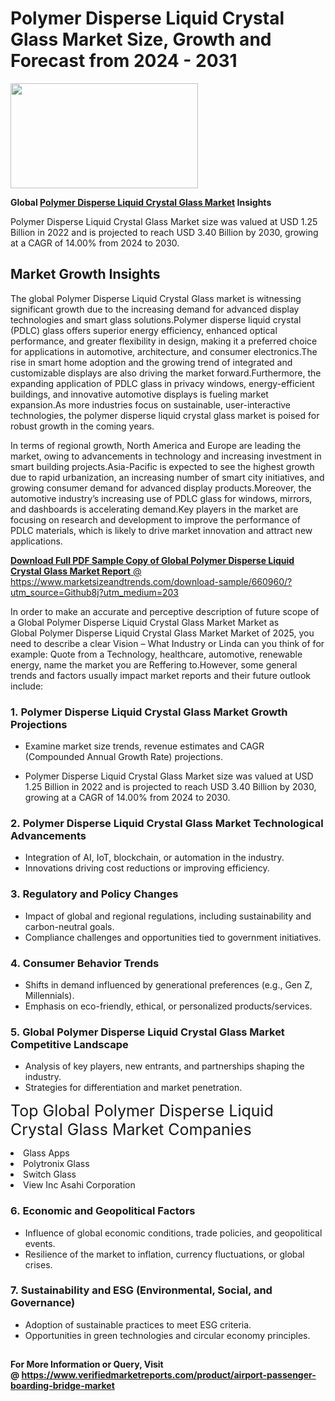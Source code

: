 <H1>Polymer Disperse Liquid Crystal Glass Market Size, Growth and Forecast from 2024 - 2031</H1><img class="aligncenter size-medium wp-image-584254" src="https://thirdeyenews.in/wp-content/uploads/2024/09/Global-Market-Research-300x168.jpeg" alt="" width="300" height="168" /><p><strong>Global&nbsp;<a href="https://www.marketsizeandtrends.com/download-sample/660960/?utm_source=Github8j?utm_medium=203">Polymer Disperse Liquid Crystal Glass Market</a> Insights</strong></p><p>Polymer Disperse Liquid Crystal Glass Market size was valued at USD 1.25 Billion in 2022 and is projected to reach USD 3.40 Billion by 2030, growing at a CAGR of 14.00% from 2024 to 2030.</p><p><h2>Market Growth Insights</h2> <p>The global Polymer Disperse Liquid Crystal Glass market is witnessing significant growth due to the increasing demand for advanced display technologies and smart glass solutions.Polymer disperse liquid crystal (PDLC) glass offers superior energy efficiency, enhanced optical performance, and greater flexibility in design, making it a preferred choice for applications in automotive, architecture, and consumer electronics.The rise in smart home adoption and the growing trend of integrated and customizable displays are also driving the market forward.Furthermore, the expanding application of PDLC glass in privacy windows, energy-efficient buildings, and innovative automotive displays is fueling market expansion.As more industries focus on sustainable, user-interactive technologies, the polymer disperse liquid crystal glass market is poised for robust growth in the coming years.</p> <p><a href="#"></a></p> <p>In terms of regional growth, North America and Europe are leading the market, owing to advancements in technology and increasing investment in smart building projects.Asia-Pacific is expected to see the highest growth due to rapid urbanization, an increasing number of smart city initiatives, and growing consumer demand for advanced display products.Moreover, the automotive industry’s increasing use of PDLC glass for windows, mirrors, and dashboards is accelerating demand.Key players in the market are focusing on research and development to improve the performance of PDLC materials, which is likely to drive market innovation and attract new applications.</p> <p><a href="#"></p><p><span class=""><strong>Download Full PDF Sample Copy of Global Polymer Disperse Liquid Crystal Glass Market Report</strong> @ <a href="https://www.marketsizeandtrends.com/download-sample/660960/?utm_source=Github8j?utm_medium=203" target="_blank">https://www.marketsizeandtrends.com/download-sample/660960/?utm_source=Github8j?utm_medium=203</a></span></p><p>In order to make an accurate and perceptive description of future scope of a Global&nbsp;Polymer Disperse Liquid Crystal Glass Market Market as Global&nbsp;Polymer Disperse Liquid Crystal Glass Market Market of 2025, you need to describe a clear Vision &ndash; What Industry or Linda can you think of for example: Quote from a Technology, healthcare, automotive, renewable energy, name the market you are Reffering to.However, some general trends and factors usually impact market reports and their future outlook include:</p><h3>1.&nbsp;<strong>Polymer Disperse Liquid Crystal Glass Market Growth Projections</strong></h3><ul><li>Examine market size trends, revenue estimates and CAGR (Compounded Annual Growth Rate) projections.</li><li><p>Polymer Disperse Liquid Crystal Glass Market size was valued at USD 1.25 Billion in 2022 and is projected to reach USD 3.40 Billion by 2030, growing at a CAGR of 14.00% from 2024 to 2030.</p></li></ul><h3>2.&nbsp;<strong>Polymer Disperse Liquid Crystal Glass Market Technological Advancements</strong></h3><ul><li>Integration of AI, IoT, blockchain, or automation in the industry.</li><li>Innovations driving cost reductions or improving efficiency.</li></ul><h3>3.&nbsp;<strong>Regulatory and Policy Changes</strong></h3><ul><li>Impact of global and regional regulations, including sustainability and carbon-neutral goals.</li><li>Compliance challenges and opportunities tied to government initiatives.</li></ul><h3>4.&nbsp;<strong>Consumer Behavior Trends</strong></h3><ul><li>Shifts in demand influenced by generational preferences (e.g., Gen Z, Millennials).</li><li>Emphasis on eco-friendly, ethical, or personalized products/services.</li></ul><h3>5.&nbsp;<strong>Global Polymer Disperse Liquid Crystal Glass Market Competitive Landscape</strong></h3><ul><li>Analysis of key players, new entrants, and partnerships shaping the industry.</li><li>Strategies for differentiation and market penetration.</li></ul><p data-pm-slice="1 1 []"><span style="color: inherit; font-family: inherit; font-size: 25px;">Top Global Polymer Disperse Liquid Crystal Glass Market Companies</span></p><div class="" data-test-id=""><p><li>Glass Apps</li><li> Polytronix Glass</li><li> Switch Glass</li><li> View Inc Asahi Corporation</li></p></div><h3>6.&nbsp;<strong>Economic and Geopolitical Factors</strong></h3><ul><li>Influence of global economic conditions, trade policies, and geopolitical events.</li><li>Resilience of the market to inflation, currency fluctuations, or global crises.</li></ul><h3>7.&nbsp;<strong>Sustainability and ESG (Environmental, Social, and Governance)</strong></h3><ul><li>Adoption of sustainable practices to meet ESG criteria.</li><li>Opportunities in green technologies and circular economy principles.</li></ul><h2><strong style="font-size: 14px;">For More Information or Query, Visit @&nbsp;</strong><a style="background-color: #ffffff; font-size: 14px;" href="https://www.marketsizeandtrends.com/report/polymer-disperse-liquid-crystal-glass-market/" target="_blank">https://www.verifiedmarketreports.com/product/airport-passenger-boarding-bridge-market</a></h2>